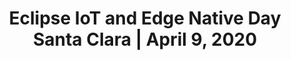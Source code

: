 ---
title: "Eclipse IoT and Edge Native Day Santa Clara | April 9, 2020"
description: "The first Eclipse IoT and Edge Native Day will take place on April 9, 2020 in Santa Jose, California. Join us for an event packed with great speakers covering a wide range of IoT and Edge Computing topics."
keywords: ["eclipse", "eclipse iot", "edge", "edge native", "eclipse edge native", "internet of things", "iot", "events", "san jose", "california"]
share_img: "eclipse-iot-and-edge-day-san-jose-2020/images/preview.png"
page_favicon: "eclipse-iot-and-edge-day-san-jose-2020/images/favicon.png"
disable_css: "true"
disable_js: "true"
aliases:
    - /eclipse-iot-day-san-jose/
    - /eclipse-iot-day-santa-clara-2018/
    - /eclipse-iot-day-santa-clara-2019/
    - /eclipse-iot-day-singapore-2018/
---